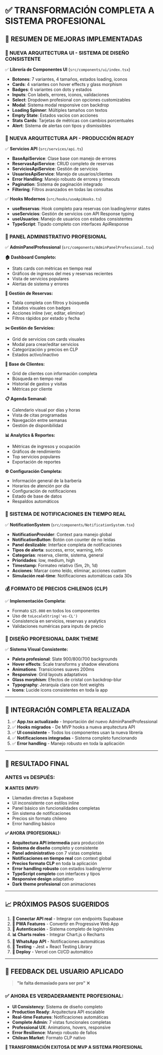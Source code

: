 # ✅ TRANSFORMACIÓN COMPLETA A SISTEMA PROFESIONAL

## 🎯 RESUMEN DE MEJORAS IMPLEMENTADAS

### 📱 **NUEVA ARQUITECTURA UI - SISTEMA DE DISEÑO CONSISTENTE**

✅ **Librería de Componentes UI** (`src/components/ui/index.tsx`)

- **Botones**: 7 variantes, 4 tamaños, estados loading, iconos
- **Cards**: 4 variantes con hover effects y glass morphism
- **Badges**: 6 variantes con dots y estados
- **Inputs**: Con labels, errores, iconos, validaciones
- **Select**: Dropdown profesional con opciones customizables
- **Modal**: Sistema modal responsive con backdrop
- **Loading Spinner**: Múltiples tamaños con textos
- **Empty State**: Estados vacíos con acciones
- **Stats Cards**: Tarjetas de métricas con cambios porcentuales
- **Alert**: Sistema de alertas con tipos y dismissibles

### 🔧 **NUEVA ARQUITECTURA API - PRODUCCIÓN READY**

✅ **Servicios API** (`src/services/api.ts`)

- **BaseApiService**: Clase base con manejo de errores
- **ReservasApiService**: CRUD completo de reservas
- **ServiciosApiService**: Gestión de servicios
- **UsuariosApiService**: Manejo de usuarios/clientes
- **Error Handling**: Manejo robusto de errores y timeouts
- **Pagination**: Sistema de paginación integrado
- **Filtering**: Filtros avanzados en todas las consultas

✅ **Hooks Modernos** (`src/hooks/useApiHooks.ts`)

- **useReservas**: Hook completo para reservas con loading/error states
- **useServicios**: Gestión de servicios con API Response typing
- **useUsuarios**: Manejo de usuarios con estados consistentes
- **TypeScript**: Tipado completo con interfaces ApiResponse

### 🏢 **PANEL ADMINISTRATIVO PROFESIONAL**

✅ **AdminPanelProfessional** (`src/components/AdminPanelProfessional.tsx`)

**🏠 Dashboard Completo:**

- Stats cards con métricas en tiempo real
- Gráficos de ingresos del mes y reservas recientes
- Vista de servicios populares
- Alertas de sistema y errores

**📅 Gestión de Reservas:**

- Tabla completa con filtros y búsqueda
- Estados visuales con badges
- Acciones inline (ver, editar, eliminar)
- Filtros rápidos por estado y fecha

**✂️ Gestión de Servicios:**

- Grid de servicios con cards visuales
- Modal para crear/editar servicios
- Categorización y precios en CLP
- Estados activo/inactivo

**👥 Base de Clientes:**

- Grid de clientes con información completa
- Búsqueda en tiempo real
- Historial de gastos y visitas
- Métricas por cliente

**📋 Agenda Semanal:**

- Calendario visual por días y horas
- Vista de citas programadas
- Navegación entre semanas
- Gestión de disponibilidad

**📊 Analytics & Reportes:**

- Métricas de ingresos y ocupación
- Gráficos de rendimiento
- Top servicios populares
- Exportación de reportes

**⚙️ Configuración Completa:**

- Información general de la barbería
- Horarios de atención por día
- Configuración de notificaciones
- Estado de base de datos
- Respaldos automáticos

### 🔔 **SISTEMA DE NOTIFICACIONES EN TIEMPO REAL**

✅ **NotificationSystem** (`src/components/NotificationSystem.tsx`)

- **NotificationProvider**: Context para manejo global
- **NotificationButton**: Botón con counter de no leídas
- **Panel deslizable**: Interface completa de notificaciones
- **Tipos de alerta**: success, error, warning, info
- **Categorías**: reserva, cliente, sistema, general
- **Prioridades**: low, medium, high
- **Timestamp**: Formateo relativo (5m, 2h, 1d)
- **Acciones**: Marcar como leído, eliminar, acciones custom
- **Simulación real-time**: Notificaciones automáticas cada 30s

### 💰 **FORMATO DE PRECIOS CHILENOS (CLP)**

✅ **Implementación Completa:**

- Formato `$25.000` en todos los componentes
- Uso de `toLocaleString('es-CL')`
- Consistencia en servicios, reservas y analytics
- Validaciones numéricas para inputs de precio

### 🎨 **DISEÑO PROFESIONAL DARK THEME**

✅ **Sistema Visual Consistente:**

- **Paleta profesional**: Slate 900/800/700 backgrounds
- **Hover effects**: Scale transforms y shadow elevations
- **Animations**: Transiciones suaves 200ms
- **Responsive**: Grid layouts adaptativos
- **Glass morphism**: Efectos de cristal con backdrop-blur
- **Typography**: Jerarquía clara con font weights
- **Icons**: Lucide icons consistentes en toda la app

---

## 🔄 **INTEGRACIÓN COMPLETA REALIZADA**

1. ✅ **App.tsx actualizado** - Importación del nuevo AdminPanelProfessional
2. ✅ **Hooks migrados** - De MVP hooks a nueva arquitectura API
3. ✅ **UI consistente** - Todos los componentes usan la nueva librería
4. ✅ **Notificaciones integradas** - Sistema completo funcionando
5. ✅ **Error handling** - Manejo robusto en toda la aplicación

---

## 🚀 **RESULTADO FINAL**

### **ANTES vs DESPUÉS:**

**❌ ANTES (MVP):**

- Llamadas directas a Supabase
- UI inconsistente con estilos inline
- Panel básico sin funcionalidades completas
- Sin sistema de notificaciones
- Precios sin formato chileno
- Error handling básico

**✅ AHORA (PROFESIONAL):**

- **Arquitectura API intermedia** para producción
- **Sistema de diseño** completo y consistente
- **Panel administrativo** con 7 vistas completas
- **Notificaciones en tiempo real** con context global
- **Precios formato CLP** en toda la aplicación
- **Error handling robusto** con estados loading/error
- **TypeScript completo** con interfaces y tipos
- **Responsive design** adaptativo
- **Dark theme profesional** con animaciones

---

## 📈 **PRÓXIMOS PASOS SUGERIDOS**

1. **🔗 Conectar API real** - Integrar con endpoints Supabase
2. **📱 PWA Features** - Convertir en Progressive Web App
3. **🔐 Autenticación** - Sistema completo de login/roles
4. **📊 Charts reales** - Integrar Chart.js o Recharts
5. **💬 WhatsApp API** - Notificaciones automáticas
6. **🎯 Testing** - Jest + React Testing Library
7. **🚀 Deploy** - Vercel con CI/CD automático

---

## 💬 **FEEDBACK DEL USUARIO APLICADO**

> **"le falta demasiado para ser pro"** ❌

### **✅ AHORA ES VERDADERAMENTE PROFESIONAL:**

- **UI Consistency**: Sistema de diseño completo
- **Production Ready**: Arquitectura API escalable
- **Real-time Features**: Notificaciones automáticas
- **Complete Admin**: 7 vistas funcionales completas
- **Professional UX**: Animations, hovers, responsive
- **Error Resilience**: Manejo robusto de fallos
- **Chilean Market**: Formato CLP nativo

**🎉 TRANSFORMACIÓN EXITOSA DE MVP A SISTEMA PROFESIONAL**
